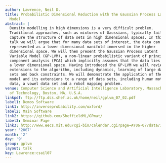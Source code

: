 ```yaml
---
author: Lawrence, Neil D.
title: Probabilistic Dimensional Reduction with the Gaussian Process Latent Variable
  Model
abstract: |
  Density modelling in high dimensions is a very difficult problem.
  Traditional approaches, such as mixtures of Gaussians, typically fail to
  capture the structure of data sets in high dimensional spaces. In this
  talk we will argue that for many data sets of interest, the data can be
  represented as a lower dimensional manifold immersed in the higher
  dimensional space. We will then present the Gaussian Process Latent
  Variable Model (GP-LVM), a non-linear probabilistic variant of principal
  component analysis (PCA) which implicitly assumes that the data lies on
  a lower dimensional space. Having introduced the GP-LVM we will review
  extensions to the algorithm, including dynamics, learning of large data
  sets and back constraints. We will demonstrate the application of the
  model and its extensions to a range of data sets, including human motion
  data, a vowel data set and a robot mapping problem.
venue: Computer Science and Artificial Intelligence Laboratory, Massachusetts Institute
  of Technology, Boston, MA, U.S.A.
linkpdf: ftp://ftp.dcs.shef.ac.uk/home/neil/gplvm_07_02.pdf
label1: Demos Software
link1: http://inverseprobability.com/oxford/
label2: Main Software
link2: https://github.com/SheffieldML/GPmat/
label3: Seminar Page
link3: http://www.eecs.mit.edu/cgi-bin/calendar.cgi?page=AY06-07/data/106.dat
year: '2007'
month: '2'
day: '9'
group: gplvm
layout: talk
key: Lawrence:csail07
---
```

